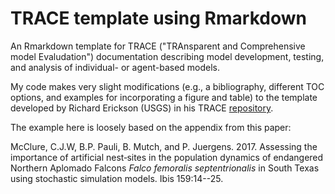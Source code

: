 # TRACE template using Rmarkdown

An Rmarkdown template for TRACE ("TRAnsparent and Comprehensive model Evaludation") documentation describing model development, testing, and analysis of individual- or agent-based models. 

My code makes very slight modifications (e.g., a bibliography, different TOC options, and examples for incorporating a figure and table) to the template developed by Richard Erickson (USGS) in his TRACE [repository](https://github.com/rerickson-usgs/TRACE_template).

The example here is loosely based on the appendix from this paper:

McClure, C.J.W, B.P. Pauli, B. Mutch, and P. Juergens. 2017. Assessing the importance of artificial nest‐sites in the population dynamics of endangered Northern Aplomado Falcons *Falco femoralis septentrionalis* in South Texas using stochastic simulation models. Ibis 159:14--25.